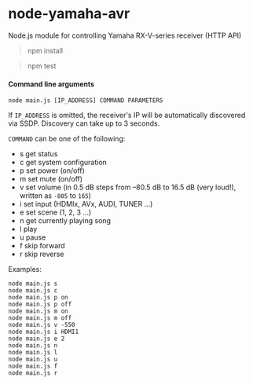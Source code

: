 node-yamaha-avr
===============

Node.js module for controlling Yamaha RX-V-series receiver (HTTP API)

> npm install

> npm test

#### Command line arguments

```
node main.js [IP_ADDRESS] COMMAND PARAMETERS
```

If `IP_ADDRESS` is omitted, the receiver's IP will be automatically discovered
via SSDP. Discovery can take up to 3 seconds.

`COMMAND` can be one of the following:

* s get status
* c get system configuration
* p set power (on/off)
* m set mute (on/off)
* v set volume (in 0.5 dB steps from –80.5 dB to 16.5 dB (very loud!), written as `-805` to `165`)
* i set input (HDMIx, AVx, AUDI, TUNER ...)
* e set scene (1, 2, 3 ...)
* n get currently playing song
* l play
* u pause
* f skip forward
* r skip reverse

Examples:

```
node main.js s
node main.js c
node main.js p on
node main.js p off
node main.js m on
node main.js m off
node main.js v -550
node main.js i HDMI1
node main.js e 2
node main.js n
node main.js l
node main.js u
node main.js f
node main.js r
```
